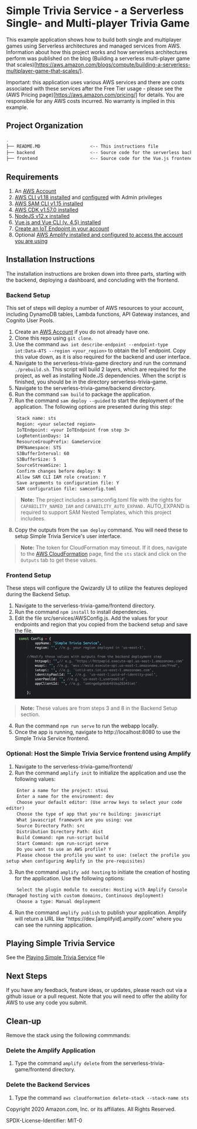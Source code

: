# Simple Trivia Service - a Serverless Single- and Multi-player Trivia Game 

This example application shows how to build both single and multiplayer games using Serverless architectures and managed services from AWS.  Information about how this project works and how serverless architectures perform was published on the blog (Building a serverless multi-player game that scales)[https://aws.amazon.com/blogs/compute/building-a-serverless-multiplayer-game-that-scales/].

Important: this application uses various AWS services and there are costs associated with these services after the Free Tier usage - please see the (AWS Pricing page)[https://aws.amazon.com/pricing/] for details. You are responsible for any AWS costs incurred. No warranty is implied in this example.

## Project Organization

```bash
.
├── README.MD                   <-- This instructions file
├── backend                     <-- Source code for the serverless backend
├── frontend                    <-- Source code for the Vue.js frontend
```

## Requirements

1. An [AWS Account](https://portal.aws.amazon.com/gp/aws/developer/registration/index.html)
2. [AWS CLI v1.18 installed](https://docs.aws.amazon.com/cli/latest/userguide/cli-chap-install.html) and [configured](https://docs.aws.amazon.com/cli/latest/userguide/cli-chap-configure.html) with Admin privileges
3. [AWS SAM CLI v1.15 installed](https://docs.aws.amazon.com/serverless-application-model/latest/developerguide/serverless-sam-cli-install.html)
4. [AWS CDK v1.57.0 installed](https://docs.aws.amazon.com/cdk/latest/guide/getting_started.html#getting_started_install)
5. [NodeJS v12.x installed](https://nodejs.org/en/download/package-manager/)
6. [Vue.js and Vue CLI (v. 4.5) installed](https://vuejs.org/v2/guide/installation.html)
7. [Create an IoT Endpoint in your account](https://docs.aws.amazon.com/iot/latest/developerguide/setting-up.html#iot-console-signin)
8. Optional [AWS Amplify installed and configured to access the account you are using](https://docs.amplify.aws/cli/start/install)

## Installation Instructions

The installation instructions are broken down into three parts, starting with the backend, deploying a dashboard, and concluding with the frontend.

### Backend Setup

This set of steps will deploy a number of AWS resources to your account, including DynamoDB tables, Lambda functions, API Gateway instances, and Cognito User Pools.

1. Create an [AWS Account](https://portal.aws.amazon.com/gp/aws/developer/registration/index.html) if you do not already have one.
2. Clone this repo using `git clone`.
3. Use the command `aws iot describe-endpoint --endpoint-type iot:Data-ATS --region <your_region>` to obtain the IoT endpoint.  Copy this value down, as it is also required for the backend and user interface.
4. Navigate to the serverless-trivia-game directory and run the command `./prebuild.sh`.  This script will build 2 layers, which are required for the project, as well as installing Node.JS dependencies.  When the script is finished, you should be in the directory serverless-trivia-game.
5. Navigate to the serverless-trivia-game/backend directory.
6. Run the command `sam build` to package the application.
7. Run the command `sam deploy --guided` to start the deployment of the application.  The following options are presented during this step:
```
    Stack name: sts
    Region: <your selected region>
    IoTEndpoint: <your IoTEndpoint from step 3>
    LogRetentionDays: 14
    ResourceGroupPrefix: GameService
    EMFNamespace: STS
    S3BufferInterval: 60
    S3BufferSize: 5
    SourceStreamSize: 1
    Confirm changes before deploy: N
    Allow SAM CLI IAM role creation: Y
    Save arguments to configuration file: Y
    SAM configuration file: samconfig.toml
```
> **Note:** The project includes a samconfig.toml file with the rights for `CAPABILITY_NAMED_IAM` and `CAPABILITY_AUTO_EXPAND.`  AUTO_EXPAND is required to support SAM Nested Templates, which this project includees.
8. Copy the outputs from the `sam deploy` command.  You will need these to setup Simple Trivia Service's user interface.
> **Note:** The token for CloudFormation may timeout. If it does, navigate to the [AWS CloudFormation](https://console.aws.amazon.com/cloudformation/home) page, find the `sts` stack and click on the `Outputs` tab to get these values. 


### Frontend Setup

These steps will configure the Qwizardly UI to utilize the features deployed during the Backend Setup.

1. Navigate to the serverless-trivia-game/frontend directory.
2. Run the command `npm install` to install dependencies.
3. Edit the file src/services/AWSConfig.js.  Add the values for your endpoints and region that you copied from the backend setup and save the file.
![Image of AWSConfig.js file](images/awsconfig.png)
> **Note:** These values are from steps 3 and 8 in the Backend Setup section.
4. Run the command `npm run serve` to run the webapp locally.
5. Once the app is running, navigate to http://localhost:8080 to use the Simple Trivia Service frontend.

### Optional: Host the Simple Trivia Service frontend using Amplify

1. Navigate to the serverless-trivia-game/frontend/
2. Run the command `amplify init` to initialize the application and use the following values:
```
    Enter a name for the project: stsui
    Enter a name for the environment: dev
    Choose your default editor: (Use arrow keys to select your code editor)
    Choose the type of app that you're building: javascript
    What javascript framework are you using: vue
    Source Directory Path: src
    Distribution Directory Path: dist
    Build Command: npm run-script build
    Start Command: npm run-script serve
    Do you want to use an AWS profile? Y
    Please choose the profile you want to use: (select the profile you setup when configuring Amplify in the pre-requisites)
```
3. Run the command `amplify add hosting` to initiate the creation of hosting for the application.  Use the following options:
```
    Select the plugin module to execute: Hosting with Amplify Console (Managed hosting with custom domains, Continuous deployment)
    Choose a type: Manual deployment 
```
4. Run the command `amplify publish` to publish your application.  Amplify will return a URL like "https://dev.[amplifyid].amplify.com" where you can see the running application.

## Playing Simple Trivia Service

See the [Playing Simple Trivia Service](PLAYING_STS.md) file

## Next Steps

If you have any feedback, feature ideas, or updates, please reach out via a github issue or a pull request.  Note that you will need to offer the ability for AWS to use any code you submit.

## Clean-up

Remove the stack using the following commmands:

### Delete the Amplify Application
1. Type the command `amplify delete` from the serverless-trivia-game/frontend directory.

### Delete the Backend Services
1. Type the command `aws cloudformation delete-stack --stack-name sts`

Copyright 2020 Amazon.com, Inc. or its affiliates. All Rights Reserved.

SPDX-License-Identifier: MIT-0